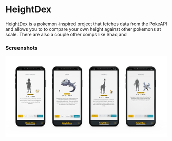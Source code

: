 # HeightDex

HeightDex is a pokemon-inspired project that fetches data from the PokeAPI and allows you to to compare your own height against other pokemons at scale. There are also a couple other comps like Shaq and

### Screenshots

![](/public/images/HeightDex_Screenshots.jpg)
